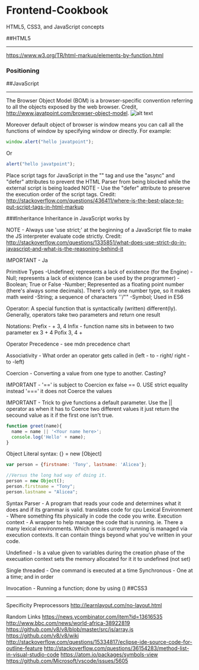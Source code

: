 # Frontend-Cookbook
HTML5, CSS3, and JavaScript concepts 

##HTML5
***
https://www.w3.org/TR/html-markup/elements-by-function.html

### Positioning


##JavaScript
***
The Browser Object Model (BOM) is a browser-specific convention referring to all the objects exposed by the web browser.
Credit, http://www.javatpoint.com/browser-object-model.
![alt text](http://www.javatpoint.com/images/javascript/bom.jpg "Logo Title Text 1")

Moreover default object of browser is window means you can call all the functions of window by specifying window or 
directly. For example:
```javascript
window.alert("hello javatpoint");
```
Or
```javascript
alert("hello javatpoint");
```

Place script tags for JavaScript in the "<head>" tag and use the "async" and "defer" attributes
to prevent the HTML Parser from being blocked while the external script is being loaded
NOTE - Use the "defer" attribute to preserve the execution order of the script tags.
Credit: http://stackoverflow.com/questions/436411/where-is-the-best-place-to-put-script-tags-in-html-markup

###Inheritance
Inheritance in JavaScript works by

NOTE - Always use 'use strict;' at the beginning of a JavaScript file to make the JS interpreter evaluate code strictly.
Credit: http://stackoverflow.com/questions/1335851/what-does-use-strict-do-in-javascript-and-what-is-the-reasoning-behind-it

IMPORTANT - Ja

Primitive Types
-Undefined; represents a lack of existence (for the Engine)
-Null; represents a lack of existence (can be used by the programmer)
-Boolean; True or False
-Number; Represented as a floating point number (there's always some decimals). There's only one number type, 
so it makes math weird
-String; a sequence of characters ''/""
-Symbol; Used in ES6

Operator:
A special function that is syntactically (written) different(ly). Generally, operators take two parameters 
and return one result

Notations:
Prefix - + 3, 4
Infix - function name sits in between to two parameter ex 3 + 4
Pofix 3, 4 +

Operator Precedence - see mdn precedence chart

Associativity - What order an operator gets called in (left - to - right/ right - to -left)

Coercion - Converting a value from one type to another. Casting?

IMPORTANT - '==' is subject to Coercion ex false == 0. USE strict equality instead '===' it does not
Coerce the values

IMPORTANT - Trick to give functions a default parameter. Use the || operator as when it has to Coerce two different
values it just return the secound value as it if the first one isn't true.
```JavaScript
function greet(name){
  name = name || '<Your name here>';
  console.log('Hello' + name);
}
```
Object Literal syntax:
{} = new [Object]

```JavaScript
var person = {firstname: 'Tony', lastname: 'Alicea'};

//Versus the long had way of doing it.
person = new Object();
person.firstname = "Tony";
person.lastname = "Alicea";
```
Syntax Parser - A program that reads your code and determines what it does and if its grammar is valid. translates code for cpu
Lexical Environment - Where something fits physically in code the code you write. 
Execution context - A wrapper to help manage the code that is running. ie. There a many lexical environments. Which one is 
currently running is managed via execution contexts. It can contain things beyond what you've written in your code.

Undefined - Is a value given to variables during the creation phase of the execuation context sets the memory allocated
for it it to undefined (not set)

Single threaded - One command is executed at a time
Synchronous - One at a time; and in order

Invocation - Running a function; done by using ()
##CSS3
***
Specificity
Preprocessors
http://learnlayout.com/no-layout.html

Random Links
https://news.ycombinator.com/item?id=13616535
http://www.bbc.com/news/world-africa-38922819
https://github.com/v8/v8/blob/master/src/js/array.js
https://github.com/v8/v8/wiki
http://stackoverflow.com/questions/15334817/eclipse-ide-source-code-for-outline-feature
http://stackoverflow.com/questions/36154283/method-list-in-visual-studio-code
https://atom.io/packages/symbols-view
https://github.com/Microsoft/vscode/issues/5605
